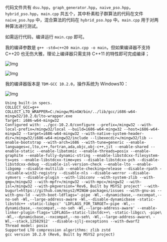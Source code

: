 代码文件共有 `dsu.hpp`，`graph_generator.hpp`，`naive_pso.hpp`，`hybrid_pso.hpp`，`main.cpp` 共五个，其中朴素粒子群算法的代码在文件 `naive_pso.hpp` 中，混合算法的代码在 `hybrid_pso.hpp` 中。`main.cpp` 用于对两种算法进行测试。

如需运行代码，编译运行 `main.cpp` 即可。

我的编译参数是 `g++ -std=c++20 main.cpp -o main`，但如果编译器不支持 C++20 也无伤大雅，理论上编译器只需支持 C++11 的特性即可完成编译；

![Img](r1.png)

![Img](r11.png)

我的编译器版本是 `TDM-GCC 10.2.0`，操作系统为 Windows10：

![Img](r2.png)

```
Using built-in specs.
COLLECT_GCC=g++
COLLECT_LTO_WRAPPER=C:/mingw/MinGW/bin/../lib/gcc/i686-w64-mingw32/10.2.0/lto-wrapper.exe
Target: i686-w64-mingw32
Configured with: ../gcc-10.2.0/configure --prefix=/mingw32 --with-local-prefix=/mingw32/local --build=i686-w64-mingw32 --host=i686-w64-mingw32 --target=i686-w64-mingw32 --with-native-system-header-dir=/mingw32/i686-w64-mingw32/include --libexecdir=/mingw32/lib --enable-bootstrap --with-arch=i686 --with-tune=generic --enable-languages=c,lto,c++,fortran,ada,objc,obj-c++,jit --enable-shared --enable-static --enable-libatomic --enable-threads=posix --enable-graphite --enable-fully-dynamic-string --enable-libstdcxx-filesystem-ts=yes --enable-libstdcxx-time=yes --disable-libstdcxx-pch --disable-libstdcxx-debug --disable-isl-version-check --enable-lto --enable-libgomp --disable-multilib --enable-checking=release --disable-rpath --disable-win32-registry --disable-nls --disable-werror --disable-symvers --disable-plugin --with-libiconv --with-system-zlib --with-gmp=/mingw32 --with-mpfr=/mingw32 --with-mpc=/mingw32 --with-isl=/mingw32 --with-pkgversion='Rev6, Built by MSYS2 project' --with-bugurl=https://github.com/msys2/MINGW-packages/issues --with-gnu-as --with-gnu-ld --with-boot-ldflags='-pipe -Wl,--dynamicbase,--nxcompat,--no-seh -Wl,--large-address-aware -Wl,--disable-dynamicbase -static-libstdc++ -static-libgcc' 'LDFLAGS_FOR_TARGET=-pipe -Wl,--dynamicbase,--nxcompat,--no-seh -Wl,--large-address-aware' --enable-linker-plugin-flags='LDFLAGS=-static-libstdc++\ -static-libgcc\ -pipe\ -Wl,--dynamicbase,--nxcompat,--no-seh\ -Wl,--large-address-aware\ -Wl,--stack,12582912' --disable-sjlj-exceptions --with-dwarf2
Thread model: posix
Supported LTO compression algorithms: zlib zstd
gcc version 10.2.0 (Rev6, Built by MSYS2 project)

```
